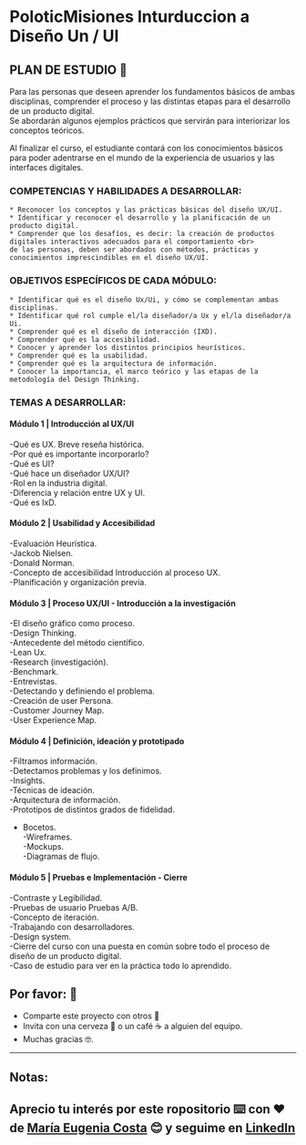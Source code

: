 # PoloticMisiones Inturduccion a Diseño Un / UI

## PLAN DE ESTUDIO 🚀

Para las personas que deseen aprender los fundamentos básicos de ambas disciplinas, comprender el proceso y las distintas etapas para el desarrollo de un producto digital. <br>
Se abordarán algunos ejemplos prácticos que servirán para interiorizar los conceptos teóricos. <br>

Al finalizar el curso, el estudiante contará con los conocimientos básicos para poder adentrarse en el mundo de la experiencia de usuarios y las interfaces digitales. <br>

### COMPETENCIAS Y HABILIDADES A DESARROLLAR:

    * Reconocer los conceptos y las prácticas básicas del diseño UX/UI.
    * Identificar y reconocer el desarrollo y la planificación de un producto digital.
    * Comprender que los desafíos, es decir: la creación de productos digitales interactivos adecuados para el comportamiento <br>
    de las personas, deben ser abordados con métodos, prácticas y conocimientos imprescindibles en el diseño UX/UI.

### OBJETIVOS ESPECÍFICOS DE CADA MÓDULO:

    * Identificar qué es el diseño Ux/Ui, y cómo se complementan ambas disciplinas.
    * Identificar qué rol cumple el/la diseñador/a Ux y el/la diseñador/a Ui.
    * Comprender qué es el diseño de interacción (IXD).
    * Comprender qué es la accesibilidad.
    * Conocer y aprender los distintos principios heurísticos.
    * Comprender qué es la usabilidad.
    * Comprender qué es la arquitectura de información.
    * Conocer la importancia, el marco teórico y las etapas de la metodología del Design Thinking.

###  TEMAS A DESARROLLAR:

#### Módulo 1 | Introducción al UX/UI

-Qué es UX. Breve reseña histórica. <br>
-Por qué es importante incorporarlo? <br>
-Qué es UI? <br>
-Qué hace un diseñador UX/UI? <br>
-Rol en la industria digital.  <br>
-Diferencia y relación entre UX y UI.  <br>
-Qué es IxD. <br>

#### Módulo 2 | Usabilidad y Accesibilidad

-Evaluación Heurística.  <br>
-Jackob Nielsen.  <br>
-Donald Norman. <br>
-Concepto de accesibilidad Introducción al proceso UX.  <br>
-Planificación y organización previa. <br>

#### Módulo 3 | Proceso UX/UI - Introducción a la investigación

-El diseño gráfico como proceso. <br>
-Design Thinking. <br>
-Antecedente del método científico. <br>
-Lean Ux. <br>
-Research (investigación). <br>
-Benchmark. <br>
-Entrevistas. <br>
-Detectando y definiendo el problema. <br>
-Creación de user Persona.<br>
-Customer Journey Map. <br>
-User Experience Map.<br>


#### Módulo 4 | Definición, ideación y prototipado

-Filtramos información. <br>
-Detectamos problemas y los definimos.<br>
-Insights. <br>
-Técnicas de ideación.<br>
-Arquitectura de información. <br>
-Prototipos de distintos grados de fidelidad.<br>
- Bocetos. <br>
-Wireframes.<br>
-Mockups.<br>
-Diagramas de flujo.<br>

#### Módulo 5 | Pruebas e Implementación - Cierre

-Contraste y Legibilidad. <br>
-Pruebas de usuario Pruebas A/B. <br>
-Concepto de iteración. <br>
-Trabajando con desarrolladores.<br>
-Design system. <br>
-Cierre del curso con una puesta en común sobre todo el proceso de diseño de un producto digital. <br>
-Caso de estudio para ver en la práctica todo lo aprendido.
 

## Por favor: 🎁

* Comparte este proyecto con otros 📢
* Invita con una cerveza 🍺 o un café ☕ a alguien del equipo. 
* Muchas gracias 🤓.

---
## Notas:
Aprecio tu interés por este ropositorio ⌨️ con ❤️ de [María Eugenia Costa](https://github.com/eugenia1984) 😊 y seguime en [LinkedIn](http://www.linkedin.com/in/maríaeugeniacosta) 
---
